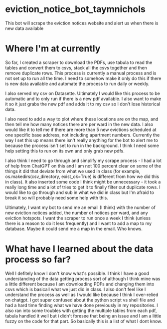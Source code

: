 # eviction_notice_bot_taymnichols
This bot will scrape the eviction notices website and alert us when there is new data available

# Where I'm at currently
So far, I created a scraper to download the PDFs, use tabula to read the tables and convert them to csvs, stack all the csvs together and then remove duplicate rows. This process is currently a manual process and is not set up to run all the time. I need to somehow make it only do this if there is new data available and automate the process to run daily or weekly. 

I also served my csv on Datasette. Ultimately I would like this process to be automatic and to only run if there is a new pdf available. I also want to make it so it just grabs the new pdf and adds it to my csv so I don't lose historical data.

I also need to add a way to plot where these locations are on the map, and then tell me how many notices there are per ward in the new data. I also would like it to tell me if there are more than 5 new evictions scheduled at one specific base address, not including apartment numbers. Currently the way I set this up means there isn't really anything for the bot to alert me to because the process isn't set to run in the background. I think I need some help setting this to run on its own and only grab new pdfs.

I also think I need to go through and simplify my scrape process - I had a lot of help from ChatGPT on this and I am not 100 percent clear on some of the things it did that deviate from what we used in class (for example, os.makedirs(csv_directory, exist_ok=True) is different from how we did this in class). It also inserted some code I think might be unnecessary - it took a really long time and a lot of tries to get it to finally filter out duplicate rows. I would like to go through and sub in what we did in class but I'm afraid to break it so will probably need some help with this.

Ultimately, I want my bot to send me an email (I think) with the number of new eviction notices added, the number of notices per ward, and any eviction hotspots. I want the scraper to run once a week I think (unless there is a reason to do it less frequently) and I want to add a map to my database. Maybe it could send me a map in the email. Who knows.

# What have I learned about the data process so far?
Well I defitely know I don't know what's possible. I think I have a good understanding of the data getting process sort of although I think mine was a little different because I am downloading PDFs and changing them into csvs which is basicall what we just did in class. I also don't feel like I understand the process as well as I would like because I think I over-relied on chatgpt. I got super confused about the python script vs shell file and had a hard time finding what we have done previously in my repositories. I also ran into some troubles with getting the multiple tables from each pdf, tabula handled it well but i didn't foresee that being an issue and I am a little fuzzy on the code for that part. So basically this is a list of what I dont know.
